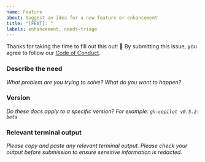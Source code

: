 ```yaml
---
name: Feature
about: Suggest an idea for a new feature or enhancement
title: "[FEAT]: "
labels: enhancement, needs-triage
---
```

Thanks for taking the time to fill out this out! :bow:
By submitting this issue, you agree to follow our [Code of Conduct](https://github.com/github/gh-copilot/blob/main/CODE_OF_CONDUCT.md).

### Describe the need
_What problem are you trying to solve? What do you want to happen?_

### Version
_Do these docs apply to a specific version?_
_For example: `gh-copilot v0.5.2-beta`_

### Relevant terminal output
_Please copy and paste any relevant terminal output._
_Please check your output before submission to ensure sensitive information is redacted._

